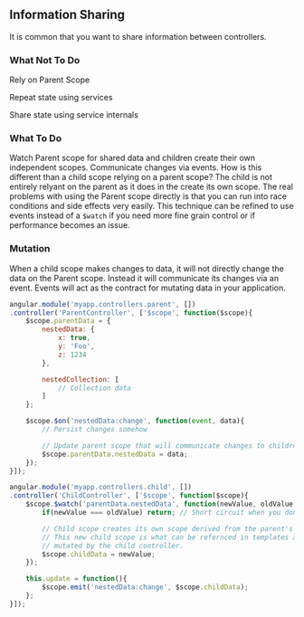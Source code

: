 Information Sharing
-------------------

It is common that you want to share information between controllers.

### What Not To Do

Rely on Parent Scope

Repeat state using services

Share state using service internals

### What To Do

Watch Parent scope for shared data and children create their own independent scopes. Communicate changes via events.
How is this different than a child scope relying on a parent scope? The child is not entirely relyant on the parent 
as it does in the create its own scope. The real problems with using the Parent scope directly is that you can run
into race conditions and side effects very easily. This technique can be refined to use events instead of a `$watch`
if you need more fine grain control or if performance becomes an issue.

### Mutation

When a child scope makes changes to data, it will not directly change the data on the Parent scope. Instead it will
communicate its changes via an event. Events will act as the contract for mutating data in your application.

```javascript
angular.module('myapp.controllers.parent', [])
.controller('ParentController', ['$scope', function($scope){
    $scope.parentData = {
        nestedData: {
            x: true,
            y: 'Foo',
            z: 1234
        },

        nestedCollection: [
            // Collection data
        ]
    };

    $scope.$on('nestedData:change', function(event, data){
        // Persist changes somehow

        // Update parent scope that will communicate changes to children.
        $scope.parentData.nestedData = data;
    });
}]);

angular.module('myapp.controllers.child', [])
.controller('ChildController', ['$scope', function($scope){
    $scope.$watch('parentData.nestedData', function(newValue, oldValue, scope){
        if(newValue === oldValue) return; // Short circuit when you dont need to do anything

        // Child scope creates its own scope derived from the parent's scope.
        // This new child scope is what can be refernced in templates and
        // mutated by the child controller.
        $scope.childData = newValue;
    });

    this.update = function(){
        $scope.emit('nestedData:change', $scope.childData);
    };
}]);
```

